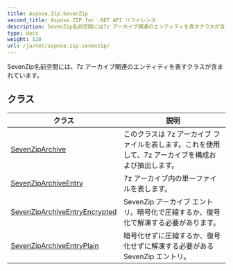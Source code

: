 ```yaml
---
title: Aspose.Zip.SevenZip
second_title: Aspose.ZIP for .NET API リファレンス
description: SevenZip名前空間には7z アーカイブ関連のエンティティを表すクラスが含まれています
type: docs
weight: 120
url: /ja/net/aspose.zip.sevenzip/
---
```

SevenZip名前空間には、7z アーカイブ関連のエンティティを表すクラスが含まれています。

## クラス

| クラス | 説明 |
| --- | --- |
| [SevenZipArchive](./sevenziparchive/) | このクラスは 7z アーカイブ ファイルを表します。これを使用して、7z アーカイブを構成および抽出します。 |
| [SevenZipArchiveEntry](./sevenziparchiveentry/) | 7z アーカイブ内の単一ファイルを表します。 |
| [SevenZipArchiveEntryEncrypted](./sevenziparchiveentryencrypted/) | SevenZip アーカイブ エントリ。暗号化で圧縮するか、復号化で解凍する必要があります。 |
| [SevenZipArchiveEntryPlain](./sevenziparchiveentryplain/) | 暗号化せずに圧縮するか、復号化せずに解凍する必要がある SevenZip エントリ。 |


